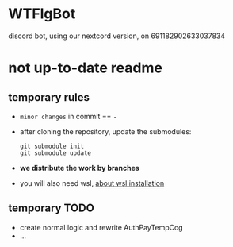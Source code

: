 # WTFlgBot

discord bot, using our nextcord version, on 691182902633037834

# not up-to-date readme

## temporary rules

* `minor changes` in commit == `-`

* after cloning the repository, update the submodules:
  ```
  git submodule init
  git submodule update
  ```

* **we distribute the work by branches**
* you will also need wsl, [about wsl installation](https://learn.microsoft.com/ru-ru/windows/wsl/install)

## temporary TODO

* create normal logic and rewrite AuthPayTempCog
* ...




